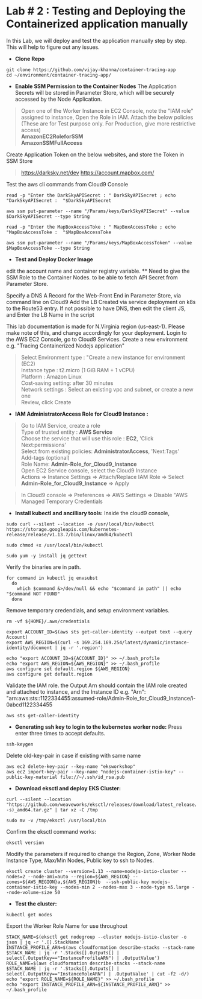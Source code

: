 # Lab # 2 : Testing and Deploying the Containerized application manually
In this Lab, we will deploy and test the application manually step by step. This will help to figure out any issues. 

* **Clone Repo**
```
git clone https://github.com/vijay-khanna/container-tracing-app
cd ~/environment/container-tracing-app/
```


* **Enable SSM Permission to the Container Nodes**
The Application Secrets will be stored in Parameter Store, which will be securely accessed by the Node Application. 

>Open one of the Worker Instance in EC2 Console, note the "IAM role" assigned to instance, Open the Role in IAM. 
> Attach the below policies (These are for Test purpose only. For Production, give more restrictive access)</br>
>**AmazonEC2RoleforSSM**</br>
>**AmazonSSMFullAccess**</br>



Create Application Token on the below websites, and store the Token in SSM Store
>https://darksky.net/dev
>https://account.mapbox.com/

Test the aws cli commands from Cloud9 Console

```
read -p "Enter the DarkSkyAPISecret : " DarkSkyAPISecret ; echo "DarkSkyAPISecret :  "$DarkSkyAPISecret

aws ssm put-parameter --name "/Params/keys/DarkSkyAPISecret" --value $DarkSkyAPISecret --type String

read -p "Enter the MapBoxAccessToke : " MapBoxAccessToke ; echo "MapBoxAccessToke :  "$MapBoxAccessToke

aws ssm put-parameter --name "/Params/keys/MapBoxAccessToken" --value $MapBoxAccessToke --type String

```

* **Test and Deploy Docker Image**

edit the account name and container registry variable.
** Need to give the SSM Role to the Container Nodes. to be able to fetch API Secret from Parameter Store.



Specify a DNS A Record for the Web-Front End in Parameter Store, via command line on Cloud9
Add the LB Created via service deployment on k8s to the Route53 entry. If not possible to have DNS, then edit the client JS, and Enter the LB Name in the script





This lab documentation is made for N.Virginia region (us-east-1). Please make note of this, and change accordingly for your deployment.
Login to the AWS EC2 Console, go to Cloud9 Services. Create a new environment e.g. "Tracing Containerized Nodejs application" <br/>
>Select Environment type : "Create a new instance for environment (EC2)<br/>
>Instance type : t2.micro (1 GiB RAM + 1 vCPU)  <br/>
>Platform : Amazon Linux <br/>
>Cost-saving setting: after 30 minutes <br/>
>Network settings : Select an existing vpc and subnet, or create a new one <br/>
>Review, click Create <br/>

* **IAM AdministratorAccess Role for Cloud9 Instance :**
>Go to IAM Service, create a role <br/>
>Type of trusted entity : **AWS Service** <br/>
>Choose the service that will use this role : **EC2**, 'Click Next:permissions' <br/>
>Select from existing policies: **AdministratorAccess**, 'Next:Tags'  <br/>
>Add-tags (optional) <br/>
>Role Name: **Admin-Role_for_Cloud9_Instance** <br/>
>Open EC2 Service console, select the Cloud9 Instance <br/>
> Actions => Instance Settings => Attach/Replace IAM Role => Select **Admin-Role_for_Cloud9_Instance** => Apply<br/>

> In Cloud9 console => Preferences => AWS Settings => Disable "AWS Managed Temporary Credentials <br/>


* **Install kubectl and ancilliary tools:**
Inside the cloud9 console, 
```
sudo curl --silent --location -o /usr/local/bin/kubectl https://storage.googleapis.com/kubernetes-release/release/v1.13.7/bin/linux/amd64/kubectl

sudo chmod +x /usr/local/bin/kubectl

sudo yum -y install jq gettext

```
Verify the binaries are in path.
```
for command in kubectl jq envsubst
  do
    which $command &>/dev/null && echo "$command in path" || echo "$command NOT FOUND"
  done

```
Remove temporary credendials, and setup environment variables.

```
rm -vf ${HOME}/.aws/credentials

export ACCOUNT_ID=$(aws sts get-caller-identity --output text --query Account)
export AWS_REGION=$(curl -s 169.254.169.254/latest/dynamic/instance-identity/document | jq -r '.region')

echo "export ACCOUNT_ID=${ACCOUNT_ID}" >> ~/.bash_profile
echo "export AWS_REGION=${AWS_REGION}" >> ~/.bash_profile
aws configure set default.region ${AWS_REGION}
aws configure get default.region

```
Validate the IAM role. the Output Arn should contain the IAM role created and attached to instance, and the Instance ID
e.g.  "Arn": "arn:aws:sts::1122334455:assumed-role/Admin-Role_for_Cloud9_Instance/i-0abcd1122334455<br/>
```
aws sts get-caller-identity
```

* **Generating ssh key to login to the kubernetes worker node:**
Press enter three times to accept defaults. 
```
ssh-keygen
```
Delete old-key-pair in case if existing with same name
```
aws ec2 delete-key-pair --key-name "eksworkshop"
aws ec2 import-key-pair --key-name "nodejs-container-istio-key" --public-key-material file://~/.ssh/id_rsa.pub
```


* **Download eksctl and deploy EKS Cluster:**
```
curl --silent --location "https://github.com/weaveworks/eksctl/releases/download/latest_release/eksctl_$(uname -s)_amd64.tar.gz" | tar xz -C /tmp

sudo mv -v /tmp/eksctl /usr/local/bin
```
Confirm the eksctl command works:
```
eksctl version
```
Modify the parameters if required to change the Region, Zone, Worker Node Instance Type, Max/Min Nodes, Public key to ssh to Nodes.
```
eksctl create cluster --version=1.13 --name=nodejs-istio-cluster --nodes=2 --node-ami=auto --region=${AWS_REGION} --zones=${AWS_REGION}a,${AWS_REGION}b  --ssh-public-key nodejs-container-istio-key --nodes-min 2 --nodes-max 3 --node-type m5.large --node-volume-size 50
```

* **Test the cluster:**
```
kubectl get nodes
```
Export the Worker Role Name for use throughout
```
STACK_NAME=$(eksctl get nodegroup --cluster nodejs-istio-cluster -o json | jq -r '.[].StackName')
INSTANCE_PROFILE_ARN=$(aws cloudformation describe-stacks --stack-name $STACK_NAME | jq -r '.Stacks[].Outputs[] | select(.OutputKey=="InstanceProfileARN") | .OutputValue')
ROLE_NAME=$(aws cloudformation describe-stacks --stack-name $STACK_NAME | jq -r '.Stacks[].Outputs[] | select(.OutputKey=="InstanceRoleARN") | .OutputValue' | cut -f2 -d/)
echo "export ROLE_NAME=${ROLE_NAME}" >> ~/.bash_profile
echo "export INSTANCE_PROFILE_ARN=${INSTANCE_PROFILE_ARN}" >> ~/.bash_profile
```

